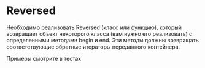 # Reversed

Необходимо реализовать Reversed (класс или функцию), который возвращает объект некоторого класса (вам нужно его реализовать) с определенными методами begin и end. Эти методы должны возвращать соответствующие обратные итераторы переданного контейнера.

Примеры смотрите в тестах